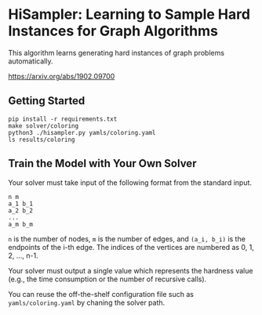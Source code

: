 # HiSampler: Learning to Sample Hard Instances for Graph Algorithms

This algorithm learns generating hard instances of graph problems automatically.

https://arxiv.org/abs/1902.09700

## Getting Started

```
pip install -r requirements.txt
make solver/coloring
python3 ./hisampler.py yamls/coloring.yaml
ls results/coloring
```

## Train the Model with Your Own Solver

Your solver must take input of the following format from the standard input.

```
n m
a_1 b_1
a_2 b_2
...
a_m b_m
```

`n` is the number of nodes, `m` is the number of edges, and `(a_i, b_i)` is the endpoints of the i-th edge.
The indices of the vertices are numbered as 0, 1, 2, ..., n-1.

Your solver must output a single value which represents the hardness value (e.g., the time consumption or the number of recursive calls).

You can reuse the off-the-shelf configuration file such as `yamls/coloring.yaml` by chaning the solver path.
